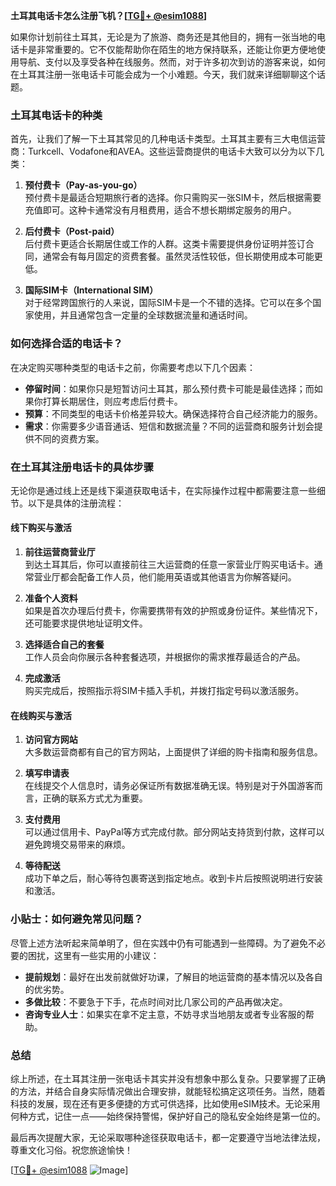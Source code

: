 **土耳其电话卡怎么注册飞机？[[TG💪+ @esim1088](https://t.me/s/esim1088)]**

如果你计划前往土耳其，无论是为了旅游、商务还是其他目的，拥有一张当地的电话卡是非常重要的。它不仅能帮助你在陌生的地方保持联系，还能让你更方便地使用导航、支付以及享受各种在线服务。然而，对于许多初次到访的游客来说，如何在土耳其注册一张电话卡可能会成为一个小难题。今天，我们就来详细聊聊这个话题。

### 土耳其电话卡的种类

首先，让我们了解一下土耳其常见的几种电话卡类型。土耳其主要有三大电信运营商：Turkcell、Vodafone和AVEA。这些运营商提供的电话卡大致可以分为以下几类：

1. **预付费卡（Pay-as-you-go）**  
   预付费卡是最适合短期旅行者的选择。你只需购买一张SIM卡，然后根据需要充值即可。这种卡通常没有月租费用，适合不想长期绑定服务的用户。

2. **后付费卡（Post-paid）**  
   后付费卡更适合长期居住或工作的人群。这类卡需要提供身份证明并签订合同，通常会有每月固定的资费套餐。虽然灵活性较低，但长期使用成本可能更低。

3. **国际SIM卡（International SIM）**  
   对于经常跨国旅行的人来说，国际SIM卡是一个不错的选择。它可以在多个国家使用，并且通常包含一定量的全球数据流量和通话时间。

### 如何选择合适的电话卡？

在决定购买哪种类型的电话卡之前，你需要考虑以下几个因素：

- **停留时间**：如果你只是短暂访问土耳其，那么预付费卡可能是最佳选择；而如果你打算长期居住，则应考虑后付费卡。
- **预算**：不同类型的电话卡价格差异较大。确保选择符合自己经济能力的服务。
- **需求**：你需要多少语音通话、短信和数据流量？不同的运营商和服务计划会提供不同的资费方案。

### 在土耳其注册电话卡的具体步骤

无论你是通过线上还是线下渠道获取电话卡，在实际操作过程中都需要注意一些细节。以下是具体的注册流程：

#### 线下购买与激活

1. **前往运营商营业厅**  
   到达土耳其后，你可以直接前往三大运营商的任意一家营业厅购买电话卡。通常营业厅都会配备工作人员，他们能用英语或其他语言为你解答疑问。

2. **准备个人资料**  
   如果是首次办理后付费卡，你需要携带有效的护照或身份证件。某些情况下，还可能要求提供地址证明文件。

3. **选择适合自己的套餐**  
   工作人员会向你展示各种套餐选项，并根据你的需求推荐最适合的产品。

4. **完成激活**  
   购买完成后，按照指示将SIM卡插入手机，并拨打指定号码以激活服务。

#### 在线购买与激活

1. **访问官方网站**  
   大多数运营商都有自己的官方网站，上面提供了详细的购卡指南和服务信息。

2. **填写申请表**  
   在线提交个人信息时，请务必保证所有数据准确无误。特别是对于外国游客而言，正确的联系方式尤为重要。

3. **支付费用**  
   可以通过信用卡、PayPal等方式完成付款。部分网站支持货到付款，这样可以避免跨境交易带来的麻烦。

4. **等待配送**  
   成功下单之后，耐心等待包裹寄送到指定地点。收到卡片后按照说明进行安装和激活。

### 小贴士：如何避免常见问题？

尽管上述方法听起来简单明了，但在实践中仍有可能遇到一些障碍。为了避免不必要的困扰，这里有一些实用的小建议：

- **提前规划**：最好在出发前就做好功课，了解目的地运营商的基本情况以及各自的优劣势。
- **多做比较**：不要急于下手，花点时间对比几家公司的产品再做决定。
- **咨询专业人士**：如果实在拿不定主意，不妨寻求当地朋友或者专业客服的帮助。

### 总结

综上所述，在土耳其注册一张电话卡其实并没有想象中那么复杂。只要掌握了正确的方法，并结合自身实际情况做出合理安排，就能轻松搞定这项任务。当然，随着科技的发展，现在还有更多便捷的方式可供选择，比如使用eSIM技术。无论采用何种方式，记住一点——始终保持警惕，保护好自己的隐私安全始终是第一位的。

最后再次提醒大家，无论采取哪种途径获取电话卡，都一定要遵守当地法律法规，尊重文化习俗。祝您旅途愉快！

[[TG💪+ @esim1088](https://t.me/s/esim1088) ![Image](https://i.postimg.cc/4NQfJmqS/Snipaste-2025-05-13-00-14-12.png)]